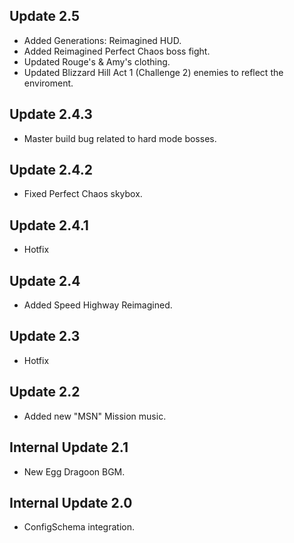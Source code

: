 ## Update 2.5
- Added Generations: Reimagined HUD.
- Added Reimagined Perfect Chaos boss fight.
- Updated Rouge's & Amy's clothing.
- Updated Blizzard Hill Act 1 (Challenge 2) enemies to reflect the enviroment.

## Update 2.4.3
- Master build bug related to hard mode bosses.

## Update 2.4.2
- Fixed Perfect Chaos skybox.

## Update 2.4.1
- Hotfix

## Update 2.4
- Added Speed Highway Reimagined.

## Update 2.3
- Hotfix

## Update 2.2
- Added new "MSN" Mission music.

## Internal Update 2.1
- New Egg Dragoon BGM.

## Internal Update 2.0
- ConfigSchema integration.